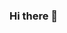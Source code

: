 ### Hi there 👋

<!--
**s-h-u-n-u-s-u-k-e-s-a-t-o-u/s-h-u-n-u-s-u-k-e-s-a-t-o-u** is a ✨ _special_ ✨ repository because its `README.md` (this file) appears on your GitHub profile.

Here are some ideas to get you started:

- 🔭 I’m currently working on ...
- 🌱 I’m currently learning ...
- 👯 I’m looking to collaborate on ...
- 🤔 I’m looking for help with ...
- 💬 Ask me about ...
- 📫 How to reach me: ...
- 😄 Pronouns: ...
- ⚡ Fun fact: ...
-->
